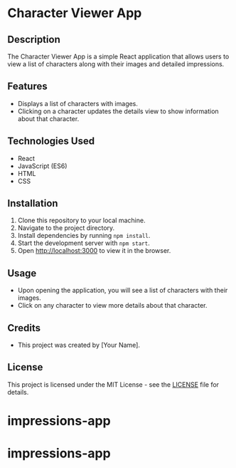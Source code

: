 # Character Viewer App

## Description
The Character Viewer App is a simple React application that allows users to view a list of characters along with their images and detailed impressions.

## Features
- Displays a list of characters with images.
- Clicking on a character updates the details view to show information about that character.

## Technologies Used
- React
- JavaScript (ES6)
- HTML
- CSS

## Installation
1. Clone this repository to your local machine.
2. Navigate to the project directory.
3. Install dependencies by running `npm install`.
4. Start the development server with `npm start`.
5. Open [http://localhost:3000](http://localhost:3000) to view it in the browser.

## Usage
- Upon opening the application, you will see a list of characters with their images.
- Click on any character to view more details about that character.

## Credits
- This project was created by [Your Name].

## License
This project is licensed under the MIT License - see the [LICENSE](LICENSE) file for details.
# impressions-app
# impressions-app
